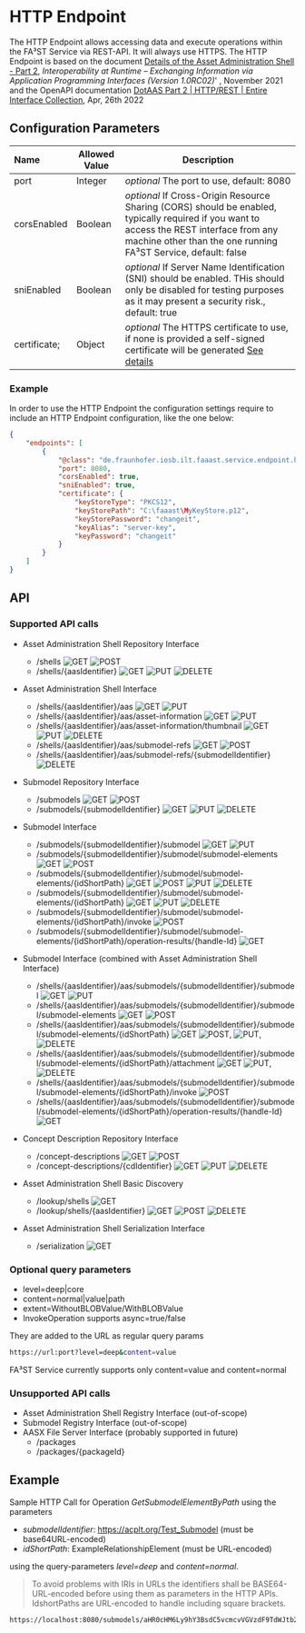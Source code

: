 # HTTP Endpoint

The HTTP Endpoint allows accessing data and execute operations within the FA³ST Service via REST-API.
It will always use HTTPS. The HTTP Endpoint is based on the document [Details of the Asset Administration Shell - Part 2](https://www.plattform-i40.de/IP/Redaktion/EN/Downloads/Publikation/Details_of_the_Asset_Administration_Shell_Part2_V1.html), _Interoperability at Runtime –
Exchanging Information via Application
Programming Interfaces (Version 1.0RC02)_' , November 2021 and the OpenAPI documentation [DotAAS Part 2 | HTTP/REST | Entire Interface Collection](https://app.swaggerhub.com/apis/Plattform_i40/Entire-API-Collection/V1.0RC02), Apr, 26th 2022

## Configuration Parameters

| Name | Allowed Value | Description                                                                                                                                                                                                                     |
|:--| -- |---------------------------------------------------------------------------------------------------------------------------------------------------------------------------------------------------------------------------------|
| port | Integer | _optional_ The port to use, default: 8080                                                                                                                                                                                       |
| corsEnabled | Boolean | _optional_ If Cross-Origin Resource Sharing (CORS) should be enabled, typically required if you want to access the REST interface from any machine other than the one running FA³ST Service, default: false                     |
| sniEnabled | Boolean | _optional_ If Server Name Identification (SNI) should be enabled. THis should only be disabled for testing purposes as it may present a security risk., default: true                     |
| certificate; | Object | _optional_  The HTTPS certificate to use, if none is provided a self-signed certificate will be generated [See details](../../gettingstarted/configuration#providing-certificates-in-configuration) |

### Example

In order to use the HTTP Endpoint the configuration settings require to include an HTTP Endpoint configuration, like the one below:
```json
{
	"endpoints": [
		{
			"@class": "de.fraunhofer.iosb.ilt.faaast.service.endpoint.http.HttpEndpoint",
			"port": 8080,
			"corsEnabled": true,
			"sniEnabled": true,
			"certificate": {
				"keyStoreType": "PKCS12",
				"keyStorePath": "C:\faaast\MyKeyStore.p12",
				"keyStorePassword": "changeit",
				"keyAlias": "server-key",
				"keyPassword": "changeit"
			}
		}
	]
}
```

## API

### Supported API calls

-   Asset Administration Shell Repository Interface
    -   /shells ![GET](https://img.shields.io/badge/GET-blue) ![POST](https://img.shields.io/badge/POST-brightgreen)
    -   /shells/{aasIdentifier} ![GET](https://img.shields.io/badge/GET-blue) ![PUT](https://img.shields.io/badge/PUT-orange) ![DELETE](https://img.shields.io/badge/DELETE-red)

-   Asset Administration Shell Interface
    -   /shells/{aasIdentifier}/aas ![GET](https://img.shields.io/badge/GET-blue) ![PUT](https://img.shields.io/badge/PUT-orange)
    -   /shells/{aasIdentifier}/aas/asset-information ![GET](https://img.shields.io/badge/GET-blue) ![PUT](https://img.shields.io/badge/PUT-orange)
    -   /shells/{aasIdentifier}/aas/asset-information/thumbnail ![GET](https://img.shields.io/badge/GET-blue) ![PUT](https://img.shields.io/badge/PUT-orange) ![DELETE](https://img.shields.io/badge/DELETE-red)
    -   /shells/{aasIdentifier}/aas/submodel-refs ![GET](https://img.shields.io/badge/GET-blue) ![POST](https://img.shields.io/badge/POST-brightgreen)
    -   /shells/{aasIdentifier}/aas/submodel-refs/{submodelIdentifier} ![DELETE](https://img.shields.io/badge/DELETE-red)

-   Submodel Repository Interface
    -   /submodels ![GET](https://img.shields.io/badge/GET-blue) ![POST](https://img.shields.io/badge/POST-brightgreen)
    -   /submodels/{submodelIdentifier} ![GET](https://img.shields.io/badge/GET-blue) ![PUT](https://img.shields.io/badge/PUT-orange) ![DELETE](https://img.shields.io/badge/DELETE-red)

-   Submodel Interface
    -   /submodels/{submodelIdentifier}/submodel ![GET](https://img.shields.io/badge/GET-blue) ![PUT](https://img.shields.io/badge/PUT-orange)
    -   /submodels/{submodelIdentifier}/submodel/submodel-elements ![GET](https://img.shields.io/badge/GET-blue) ![POST](https://img.shields.io/badge/POST-brightgreen)
    -   /submodels/{submodelIdentifier}/submodel/submodel-elements/{idShortPath} ![GET](https://img.shields.io/badge/GET-blue) ![POST](https://img.shields.io/badge/POST-brightgreen) ![PUT](https://img.shields.io/badge/PUT-orange) ![DELETE](https://img.shields.io/badge/DELETE-red)
    -   /submodels/{submodelIdentifier}/submodel/submodel-elements/{idShortPath} ![GET](https://img.shields.io/badge/GET-blue) ![PUT](https://img.shields.io/badge/PUT-orange) ![DELETE](https://img.shields.io/badge/DELETE-red)
    -   /submodels/{submodelIdentifier}/submodel/submodel-elements/{idShortPath}/invoke ![POST](https://img.shields.io/badge/POST-brightgreen)
    -   /submodels/{submodelIdentifier}/submodel/submodel-elements/{idShortPath}/operation-results/{handle-Id} ![GET](https://img.shields.io/badge/GET-blue)

-   Submodel Interface (combined with Asset Administration Shell Interface)
    -   /shells/{aasIdentifier}/aas/submodels/{submodelIdentifier}/submodel ![GET](https://img.shields.io/badge/GET-blue) ![PUT](https://img.shields.io/badge/PUT-orange)
    -   /shells/{aasIdentifier}/aas/submodels/{submodelIdentifier}/submodel/submodel-elements ![GET](https://img.shields.io/badge/GET-blue) ![POST](https://img.shields.io/badge/POST-brightgreen)
    -   /shells/{aasIdentifier}/aas/submodels/{submodelIdentifier}/submodel/submodel-elements/{idShortPath} ![GET](https://img.shields.io/badge/GET-blue) ![POST](https://img.shields.io/badge/POST-brightgreen), ![PUT](https://img.shields.io/badge/PUT-orange), ![DELETE](https://img.shields.io/badge/DELETE-red)
    -   /shells/{aasIdentifier}/aas/submodels/{submodelIdentifier}/submodel/submodel-elements/{idShortPath}/attachment ![GET](https://img.shields.io/badge/GET-blue) ![PUT](https://img.shields.io/badge/PUT-orange), ![DELETE](https://img.shields.io/badge/DELETE-red)
    -   /shells/{aasIdentifier}/aas/submodels/{submodelIdentifier}/submodel/submodel-elements/{idShortPath}/invoke ![POST](https://img.shields.io/badge/POST-brightgreen)
    -   /shells/{aasIdentifier}/aas/submodels/{submodelIdentifier}/submodel/submodel-elements/{idShortPath}/operation-results/{handle-Id} ![GET](https://img.shields.io/badge/GET-blue)

-   Concept Description Repository Interface
    -   /concept-descriptions ![GET](https://img.shields.io/badge/GET-blue) ![POST](https://img.shields.io/badge/POST-brightgreen)
    -   /concept-descriptions/{cdIdentifier} ![GET](https://img.shields.io/badge/GET-blue) ![PUT](https://img.shields.io/badge/PUT-orange) ![DELETE](https://img.shields.io/badge/DELETE-red)

-   Asset Administration Shell Basic Discovery
    -   /lookup/shells ![GET](https://img.shields.io/badge/GET-blue)
    -   /lookup/shells/{aasIdentifier} ![GET](https://img.shields.io/badge/GET-blue) ![POST](https://img.shields.io/badge/POST-brightgreen) ![DELETE](https://img.shields.io/badge/DELETE-red)

-   Asset Administration Shell Serialization Interface
    -   /serialization ![GET](https://img.shields.io/badge/GET-blue)

### Optional query parameters

-   level=deep|core
-   content=normal|value|path
-   extent=WithoutBLOBValue/WithBLOBValue
-   InvokeOperation supports async=true/false

They are added to the URL as regular query params

```sh
https://url:port?level=deep&content=value
```

FA³ST Service currently supports only content=value and content=normal


### Unsupported API calls

-   Asset Administration Shell Registry Interface (out-of-scope)
-   Submodel Registry Interface (out-of-scope)
-   AASX File Server Interface (probably supported in future)
    -   /packages
    -   /packages/{packageId}

## Example

Sample HTTP Call for Operation _GetSubmodelElementByPath_
using the parameters
-   _submodelIdentifier_: https://acplt.org/Test_Submodel (must be base64URL-encoded)
-   _idShortPath_: ExampleRelationshipElement (must be URL-encoded)

using the query-parameters _level=deep_ and _content=normal_.

> To avoid problems with IRIs in URLs the identifiers shall be BASE64-URL-encoded before using them as parameters in the HTTP APIs. IdshortPaths are URL-encoded to handle including square brackets.

```sh
https://localhost:8080/submodels/aHR0cHM6Ly9hY3BsdC5vcmcvVGVzdF9TdWJtb2RlbA==/submodel/submodel-elements/ExampleRelationshipElement?level=deep&content=normal
```
